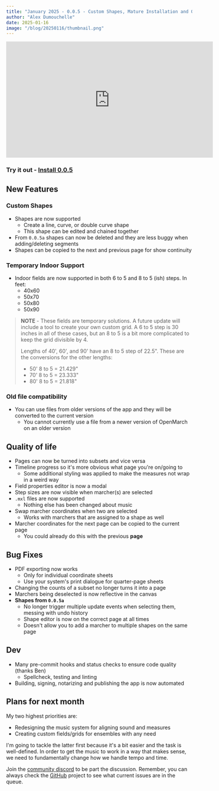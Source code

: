 ```yaml
---
title: "January 2025 - 0.0.5 - Custom Shapes, Mature Installation and Quality of Life Improvements"
author: "Alex Dumouchelle"
date: 2025-01-16
image: "/blog/20250116/thumbnail.png"
---
```


<iframe width="560" height="315" src="https://www.youtube.com/embed/m20JBP79R8k?si=2bgmXnOZGW6QzvU5" title="YouTube video player" frameborder="0" allow="accelerometer; autoplay; clipboard-write; encrypted-media; gyroscope; picture-in-picture; web-share" referrerpolicy="strict-origin-when-cross-origin" allowfullscreen></iframe>

### Try it out - [Install 0.0.5](https://github.com/OpenMarch/OpenMarch/releases/tag/v0.0.5)

## New Features

### Custom Shapes

- Shapes are now supported
  - Create a line, curve, or double curve shape
  - This shape can be edited and chained together
- From `0.0.5a` shapes can now be deleted and they are less buggy when adding/deleting segments
- Shapes can be copied to the next and previous page for show continuity

### Temporary Indoor Support

- Indoor fields are now supported in both 6 to 5 and 8 to 5 (ish) steps. In feet:
  - 40x60
  - 50x70
  - 50x80
  - 50x90

> **NOTE** - These fields are temporary solutions.
> A future update will include a tool to create your own custom grid.
> A 6 to 5 step is 30 inches in all of these cases, but an 8 to 5 is a bit more complicated to keep the grid divisible by 4.
>
> Lengths of 40', 60', and 90' have an 8 to 5 step of 22.5". These are the conversions for the other lengths:
>
> - 50' 8 to 5 = 21.429"
> - 70' 8 to 5 = 23.333"
> - 80' 8 to 5 = 21.818"

### Old file compatibility

- You can use files from older versions of the app and they will be converted to the current version
  - You cannot currently use a file from a newer version of OpenMarch on an older version

## Quality of life

- Pages can now be turned into subsets and vice versa
- Timeline progress so it's more obvious what page you're on/going to
  - Some additional styling was applied to make the measures not wrap in a weird way
- Field properties editor is now a modal
- Step sizes are now visible when marcher(s) are selected
- `.mxl` files are now supported
  - Nothing else has been changed about music
- Swap marcher coordinates when two are selected
  - Works with marchers that are assigned to a shape as well
- Marcher coordinates for the next page can be copied to the current page
  - You could already do this with the previous **page**

## Bug Fixes

- PDF exporting now works
  - Only for individual coordinate sheets
  - Use your system's print dialogue for quarter-page sheets
- Changing the counts of a subset no longer turns it into a page
- Marchers being deselected is now reflective in the canvas
- **Shapes from `0.0.5a`**
  - No longer trigger multiple update events when selecting them, messing with undo history
  - Shape editor is now on the correct page at all times
  - Doesn't allow you to add a marcher to multiple shapes on the same page

## Dev

- Many pre-commit hooks and status checks to ensure code quality (thanks Ben)
  - Spellcheck, testing and linting
- Building, signing, notarizing and publishing the app is now automated

## Plans for next month

My two highest priorities are:

- Redesigning the music system for aligning sound and measures
- Creating custom fields/grids for ensembles with any need

I'm going to tackle the latter first because it's a bit easier and the task is well-defined.
In order to get the music to work in a way that makes sense, we need to fundamentally change how we handle tempo and time.

Join the [community discord](https://discord.gg/eTsQ98uZzq) to be part the discussion. Remember, you can always check the [GitHub](https://github.com/OpenMarch/OpenMarch) project to see what current issues are in the queue.
